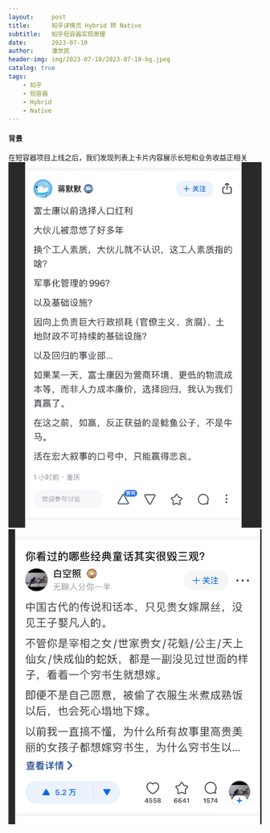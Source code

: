 ```yaml
---
layout:     post
title:      知乎详情页 Hybrid 转 Native
subtitle:   知乎短容器实现原理
date:       2023-07-10
author:     潘世民
header-img: img/2023-07-10/2023-07-10-bg.jpeg
catalog: true
tags:
    - 知乎
    - 短容器
    - Hybrid
    - Native
---
```


#### 背景
在短容器项目上线之后，我们发现列表上卡片内容展示长短和业务收益正相关
![不折叠](/img/2023-07-10/mix_card_long_text.jpg)
![折叠](/img/2023-07-10/mix_card_pic_fold.jpg)

